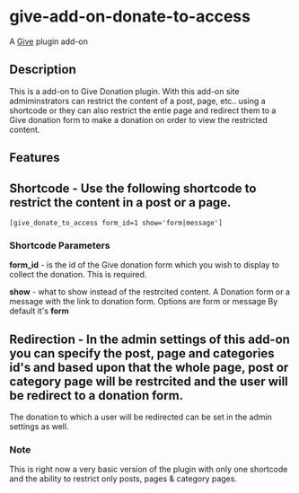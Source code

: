 # give-add-on-donate-to-access
A [Give](https://wordpress.org/plugins/give/) plugin add-on
## Description
This is a add-on to Give Donation plugin. With this add-on site admiminstrators can restrict the content of a post, page, etc.. using a shortcode or they can also restrict the entie page and redirect them to a Give donation form to make a donation on order to view the restricted content.

## Features
## Shortcode - Use the following shortcode to restrict the content in a post or a page.

```
[give_donate_to_access form_id=1 show='form|message']
```
### Shortcode Parameters
**form_id** - is the id of the Give donation form which you wish to display to collect the donation. This is required.

**show** - what to show instead of the restrcited content. A Donation form or a message with the link to donation form. 
Options are form or message
By default it's **form**

## Redirection - In the admin settings of this add-on you can specify the post, page and categories id's and based upon that the whole page, post or category page will be restrcited and the user will be redirect to a donation form. 

The donation to which a user will be redirected can be set in the admin settings as well.

### Note
This is right now a very basic version of the plugin with only one shortcode and the ability to restrict only posts, pages & category pages.

